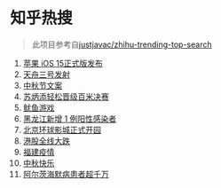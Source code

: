 # 知乎热搜

> 此项目参考自[justjavac/zhihu-trending-top-search](https://github.com/justjavac/zhihu-trending-top-search/blob/main/utils.ts)

<!-- BEGIN -->
  <!-- 最后更新时间:Tue Sep 21 2021 09:10:14 GMT+0000 (Coordinated Universal Time) -->
  1. [苹果 iOS 15正式版发布](https://www.zhihu.com/search?q=ios15)
1. [天舟三号发射](https://www.zhihu.com/search?q=天舟三号)
1. [中秋节文案](https://www.zhihu.com/search?q=中秋节文案)
1. [苏炳添轻松晋级百米决赛](https://www.zhihu.com/search?q=苏炳添)
1. [鱿鱼游戏](https://www.zhihu.com/search?q=鱿鱼游戏)
1. [黑龙江新增 1 例阳性感染者](https://www.zhihu.com/search?q=黑龙江新增)
1. [北京环球影城正式开园](https://www.zhihu.com/search?q=北京环球影城)
1. [港股全线大跌](https://www.zhihu.com/search?q=港股暴跌)
1. [福建疫情](https://www.zhihu.com/search?q=福建疫情)
1. [中秋快乐](https://www.zhihu.com/search?q=中秋节)
1. [阿尔茨海默病患者超千万](https://www.zhihu.com/search?q=阿尔茨海默)
  <!-- END -->
